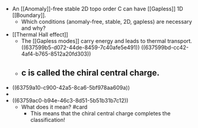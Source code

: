 - An [[Anomaly]]-free stable 2D topo order C can have [[Gapless]] 1D [[Boundary]].
	- Which conditions (anomaly-free, stable, 2D, gapless) are necessary and why?
- [[Thermal Hall effect]]
	- The [[Gapless modes]] carry energy and leads to thermal transport. ((637599b5-d072-44de-8459-7c40afe5e491))
	  ((637599bd-cc42-4af4-b765-8512a20fd303))
	- ## c is called the chiral central charge.
- ((63759a10-c900-42a5-8ca6-5bf978aa609a))
-
- ((63759ac0-b94e-46c3-8d51-5b51b31b7c12))
	- What does it mean? #card
		- This means that the chiral central charge completes the classification!